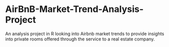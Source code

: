 # AirBnB-Market-Trend-Analysis-Project
An analysis project in R looking into Airbnb market trends to provide insights into private rooms offered through the service to a real estate company. 

